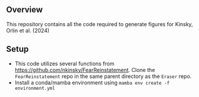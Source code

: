 ## Overview
This repository contains all the code required to generate figures for Kinsky, Orlin et al. (2024)

## Setup
 - This code utilizes several functions from https://github.com/nkinsky/FearReinstatement. Clone the `FearReinstatement` repo in the same parent directory as the `Eraser` repo.
 - Install a conda/mamba environment using `mamba env create -f environment.yml`
